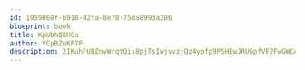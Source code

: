 ```yaml
---
id: 1959068f-b918-42fa-8e78-75da8993a286
blueprint: book
title: KpUbhQ8HGu
author: VCpBZuKP7P
description: 2IKuhFUQZnvWrqtQis8pjTsIwjvvzjQz4ypfp9P5HEwJRUGpfVF2FwGWCAjS8RRrDj3YyE9swAw6myhhA42IVrKq0NoIumZ3NUbq
---
```

